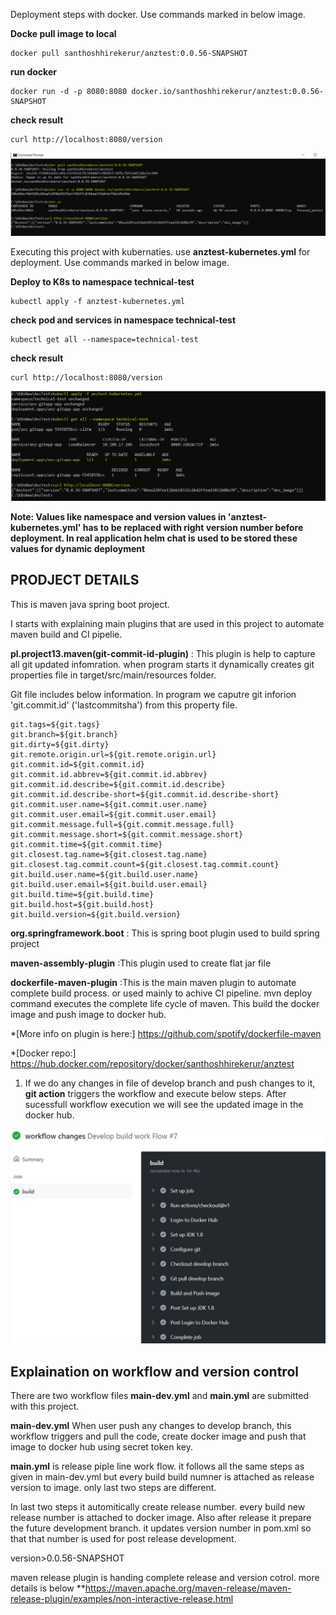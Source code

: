 Deployment steps with docker. Use commands marked in below image.


 **Docke pull image to local**
  ```
  docker pull santhoshhirekerur/anztest:0.0.56-SNAPSHOT
  ```
 
  **run docker**
  ```
  docker run -d -p 8080:8080 docker.io/santhoshhirekerur/anztest:0.0.56-SNAPSHOT
  ```
 
  **check result**
  ```
  curl http://localhost:8080/version
  ```

 

![GitHub Logo](/images/docker_exe.JPG)

Executing this project with kubernaties. use **anztest-kubernetes.yml** for deployment. Use commands marked in below image.

 
  **Deploy to K8s to namespace technical-test**
 ```
 kubectl apply -f anztest-kubernetes.yml
 ```
 
  **check pod and services in namespace technical-test**
 
```
kubectl get all --namespace=technical-test
```

 **check result**
 ```
 curl http://localhost:8080/version
 ```
 
![GitHub Logo](/images/k8s_exe.JPG)


**Note: Values like namespace and version values in 'anztest-kubernetes.yml' has to be replaced with right version number before deployment. In real application helm chat is used to be stored these values for dynamic deployment**

PRODJECT DETAILS
------------
This is maven java spring boot project.

I starts with explaining main plugins that are used in this project to automate maven build and CI pipelie. 

**pl.project13.maven(git-commit-id-plugin)** : This plugin is help to capture all git updated infomration. when program starts it dynamically creates git properties file in target/src/main/resources folder. 

Git file includes below information. In program we caputre git inforion 'git.commit.id' ('lastcommitsha')  from this property file. 
 
   ```
 git.tags=${git.tags}
 git.branch=${git.branch}
 git.dirty=${git.dirty}
git.remote.origin.url=${git.remote.origin.url}
git.commit.id=${git.commit.id}
git.commit.id.abbrev=${git.commit.id.abbrev}
git.commit.id.describe=${git.commit.id.describe}
git.commit.id.describe-short=${git.commit.id.describe-short}
git.commit.user.name=${git.commit.user.name}
git.commit.user.email=${git.commit.user.email}
git.commit.message.full=${git.commit.message.full}
git.commit.message.short=${git.commit.message.short}
git.commit.time=${git.commit.time}
git.closest.tag.name=${git.closest.tag.name}
git.closest.tag.commit.count=${git.closest.tag.commit.count}
git.build.user.name=${git.build.user.name}
git.build.user.email=${git.build.user.email}
git.build.time=${git.build.time}
git.build.host=${git.build.host}
git.build.version=${git.build.version}

```
**org.springframework.boot** : This is spring boot plugin used to build spring project
  
**maven-assembly-plugin** :This plugin used to create flat jar file
   
**dockerfile-maven-plugin** :This is the main maven plugin to automate complete build process. or used mainly to achive CI pipeline. mvn deploy command executes the complete life cycle of maven. This build the docker image and push image to docker hub.
    
*[More info on plugin is here:] https://github.com/spotify/dockerfile-maven

*[Docker repo:]    https://hub.docker.com/repository/docker/santhoshhirekerur/anztest
  

1. If we do any changes in file of develop branch and push changes to it, **git action** triggers the workflow and execute below steps. After sucessfull workflow execution  we will see the updated image in the docker hub.

![GitHub Logo](/images/build_success_dev.JPG)
 
Explaination on workflow and version control
----------

There are two workflow files **main-dev.yml** and **main.yml**  are submitted with this project.

**main-dev.yml**  When user push any changes to develop branch, this workflow triggers and pull the code, create docker image and push that image to docker hub using secret token key. 


**main.yml** is release piple line work flow.  it follows all the same steps as given in main-dev.yml but every build build numner is attached as release version to image. 
 only last two steps are different.
 
 In last two steps it automitically create release number. every build new release number is attached to docker image. Also after release it prepare the future development branch. it updates version number in pom.xml so that that number is used for post release development.
 
 version>0.0.56-SNAPSHOT</version>

maven release plugin is handing complete release and version cotrol. more details is below
**https://maven.apache.org/maven-release/maven-release-plugin/examples/non-interactive-release.html




